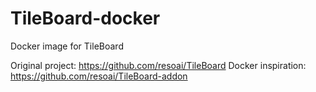 # TileBoard-docker
Docker image for TileBoard

Original project: https://github.com/resoai/TileBoard
Docker inspiration: https://github.com/resoai/TileBoard-addon
